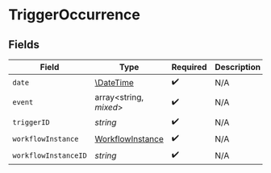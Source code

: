 # TriggerOccurrence


## Fields

| Field                                                         | Type                                                          | Required                                                      | Description                                                   |
| ------------------------------------------------------------- | ------------------------------------------------------------- | ------------------------------------------------------------- | ------------------------------------------------------------- |
| `date`                                                        | [\DateTime](https://www.php.net/manual/en/class.datetime.php) | :heavy_check_mark:                                            | N/A                                                           |
| `event`                                                       | array<string, *mixed*>                                        | :heavy_check_mark:                                            | N/A                                                           |
| `triggerID`                                                   | *string*                                                      | :heavy_check_mark:                                            | N/A                                                           |
| `workflowInstance`                                            | [WorkflowInstance](../../models/shared/WorkflowInstance.md)   | :heavy_check_mark:                                            | N/A                                                           |
| `workflowInstanceID`                                          | *string*                                                      | :heavy_check_mark:                                            | N/A                                                           |